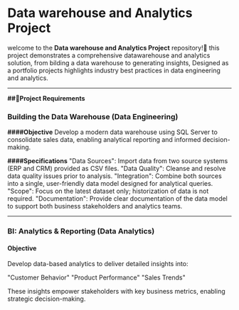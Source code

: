 # Data warehouse and Analytics Project

welcome to the **Data warehouse and Analytics Project** repository!🚀
this project demonstrates a comprehensive datawarehouse and analytics solution, from bilding a data warehouse to generating insights, Designed as a portfolio projects highlights industry best practices in data engineering and analytics. 

_ _ _

**##🚀Project Requirements**

### Building the Data Warehouse (Data Engineering)


**####Objective**
Develop a modern data warehouse using SQL Server to consolidate sales data, enabling analytical reporting and informed decision-making.

**####Specifications**
"Data Sources": Import data from two source systems (ERP and CRM) provided as CSV files.
"Data Quality": Cleanse and resolve data quality issues prior to analysis.
"Integration": Combine both sources into a single, user-friendly data model designed for analytical queries.
"Scope": Focus on the latest dataset only; historization of data is not required.
"Documentation": Provide clear documentation of the data model to support both business stakeholders and analytics teams.

_ _ _

### BI: Analytics & Reporting (Data Analytics)

#### Objective
Develop data-based analytics to deliver detailed insights into:

"Customer Behavior"
"Product Performance"
"Sales Trends"

These insights empower stakeholders with key business metrics, enabling strategic decision-making.
